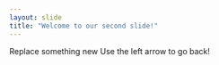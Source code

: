 ```yaml
---
layout: slide
title: "Welcome to our second slide!"
---
```

Replace something new
Use the left arrow to go back!
